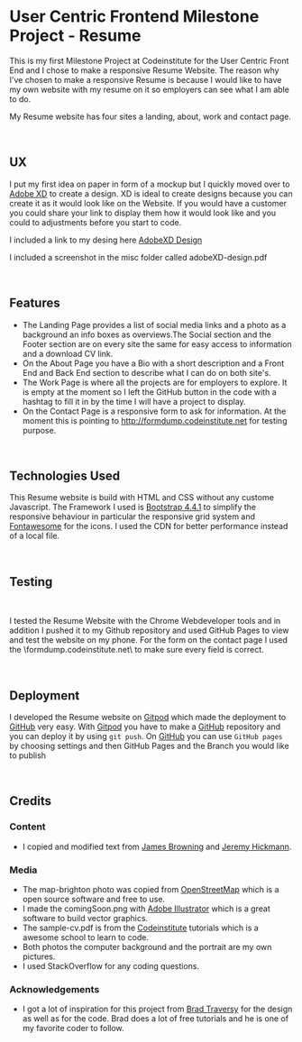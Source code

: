 # User Centric Frontend Milestone Project - Resume


This is my first Milestone Project at Codeinstitute for the User Centric Front End and I chose to make a responsive Resume Website.
The reason why I've chosen to make a responsive Resume is because I would like to have my own website with my resume on it so employers can see what I am able to do.

My Resume website has four sites a landing, about, work and contact page.


<br>

## UX

I put my first idea on paper in form of a mockup but I quickly moved over to [Adobe XD](https://www.adobe.com/uk/products/xd.html?sdid=88X75SKR&mv=search&ef_id=Cj0KCQiAvJXxBRCeARIsAMSkApokdEG1qLZ7AAelXbuk6Bx77_dvxmhqV1YGRG5SvEHNoULkb9UrjbsaAjVqEALw_wcB:G:s&s_kwcid=AL!3085!3!340667162876!e!!g!!adobe%20xd) to create a design.
XD is ideal to create designs because you can create it as it would look like on the Website.
If you would have a customer you could share your link to display them how it would look like and you 
could to adjustments before you start to code.

I included a link to my desing here [AdobeXD Design](https://xd.adobe.com/view/7c4d4b34-2d35-4f75-6c94-dc922dd6e609-0a7c/)

I included a screenshot in the misc folder called adobeXD-design.pdf

<br>

## Features

- The Landing Page provides a list of social media links and a photo as a background an info boxes as overviews.The Social section and the Footer section are on every site the same for easy access to information and a download CV link.
- On the About Page you have a Bio with a short description and a Front End and Back End section to describe what I can do on both site's.
- The Work Page is where all the projects are for employers to explore. It is empty at the moment so I left the GitHub button in the code with a hashtag to fill it in by the time I will have a project to display.
- On the Contact Page is a responsive form to ask for information. At the moment this is pointing to http://formdump.codeinstitute.net for testing purpose.

<br>

## Technologies Used

This Resume website is build with HTML and CSS without any custome Javascript.
The Framework I used is [Bootstrap 4.4.1](https://getbootstrap.com/) to simplify the responsive behaviour in particular the responsive grid system
 and [Fontawesome](https://fontawesome.com/) for the icons. I used the CDN for better performance instead of a local file.

 <br>

## Testing
<br>

I tested the Resume Website with the Chrome Webdeveloper tools and in addition I pushed it to my Github repository and used GitHub Pages to view and test the website on my phone.
For the form on the contact page I used the \formdump.codeinstitute.net\ to make sure every field is correct.

<br>

## Deployment

I developed the Resume website on [Gitpod](https://gitpod.io/workspaces/) which made the deployment to [GitHub](https://github.com) very easy.
With [Gitpod](https://gitpod.io/workspaces/) you have to make a [GitHub](https://github.com) repository and you can deploy it by using `git push`.
On [GitHub](https://github.com/) you can use `GitHub pages` by choosing settings and then GitHub Pages and the Branch you would like to publish 

<br>

## Credits

### Content
- I copied and modified text from [James Browning](https://jamesbr.uk/) and [Jeremy Hickmann](https://jeremyhickman.co.uk/).

### Media
- The map-brighton photo was copied from [OpenStreetMap](https://www.openstreetmap.org/) which is a open source software and free to use.
- I made the comingSoon.png with [Adobe Illustrator](https://www.adobe.com/uk/products/illustrator.html?gclid=Cj0KCQiAmZDxBRDIARIsABnkbYT8cFYFIIUMO4BND1jtosVnU_p2I8KecW6Yje0rlnF1nsb6JD8z1J4aAiU1EALw_wcB&sdid=88X75SKR&mv=search&ef_id=Cj0KCQiAmZDxBRDIARIsABnkbYT8cFYFIIUMO4BND1jtosVnU_p2I8KecW6Yje0rlnF1nsb6JD8z1J4aAiU1EALw_wcB:G:s&s_kwcid=AL!3085!3!340693275316!b!!g!!%2Billustrator%20%2Badobe) which is a great software to build vector graphics.
- The sample-cv.pdf is from the [Codeinstitute](https://codeinstitute.net/) tutorials which is a awesome school to learn to code.
- Both photos the computer background and the portrait are my own pictures.
- I used StackOverflow for any coding questions.

### Acknowledgements
- I got a lot of inspiration for this project from [Brad Traversy](https://www.traversymedia.com/) for the design as well as for the code.
 Brad does a lot of free tutorials and he is one of my favorite coder to follow.



